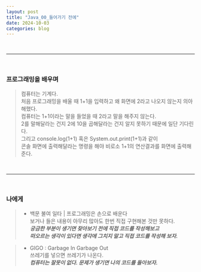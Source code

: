 ```yaml
---
layout: post
title: "Java_00_들어가기 전에"
date: 2024-10-03
categories: blog
---
```


<br>

---

<br>

### 프로그래밍을 배우며
> 컴퓨터는 기계다. <br>
처음 프로그래밍을 배울 때 1+1을 입력하고 왜 화면에 2라고 나오지 않는지 의아해했다. <br>
컴퓨터는 1+1이라는 말을 들었을 때 2라고 말을 해주지 않는다. <br>
2를 말해달라는 건지 2에 10을 곱해달라는 건지 알지 못하기 때문에 일단 기다린다. <br>
그리고 console.log(1+1) 혹은 System.out.print(1+1)과 같이 <br>
콘솔 화면에 출력해달라는 명령을 해야 비로소 1+1의 연산결과를 화면에 출력해준다. <br>

<br>

---
<br>

### 나에게

> - 백문 불여 일타 | 프로그래밍은 손으로 배운다 <br>
보거나 들은 내용이 아무리 많아도 한번 직접 구현해본 것만 못하다. <br>
***궁금한 부분이 생기면 찾아보기 전에 직접 코드를 작성해보고 <br>
떠오르는 생각이 있다면 생각에 그치지 말고 직접 코드를 작성해 보자.***

> - GIGO : Garbage In Garbage Out <br>
쓰레기를 넣으면 쓰레기가 나온다. <br>
***컴퓨터는 잘못이 없다. 문제가 생기면 나의 코드를 돌아보자.***
